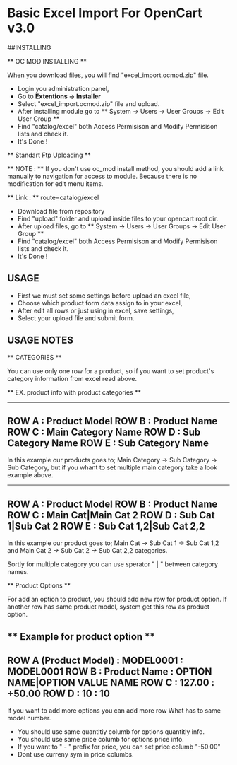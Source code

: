 # Basic Excel Import For OpenCart v3.0

##INSTALLING

** OC MOD INSTALLING **

When you download files, you will find "excel_import.ocmod.zip" file.

* Login you administration panel,
* Go to **Extentions -> Installer**
* Select "excel_import.ocmod.zip" file and upload.
* After installing module go to ** System -> Users -> User Groups -> Edit User Group **
* Find "catalog/excel" both Access Permisison and Modify Permisison lists and check it.
* It's Done !

** Standart Ftp Uploading **

** NOTE : ** If you don't use oc_mod install method, you should add a link manually to navigation for access to module. Because there is no modification for edit menu items.

** Link : ** route=catalog/excel

* Download file from repository
* Find "upload" folder and upload inside files to your opencart root dir.
* After upload files, go to ** System -> Users -> User Groups -> Edit User Group **
* Find "catalog/excel" both Access Permisison and Modify Permisison lists and check it.
* It's Done !


## USAGE

* First we must set some settings before upload an excel file,
* Choose which product form data assign to in your excel,
* After edit all rows or just using in excel, save settings,
* Select your upload file and submit form.

## USAGE NOTES

** CATEGORIES **

You can use only one row for a product, so if you want to set product's category information from excel read above.

** EX. product info with product categories **

---
ROW A : Product Model
ROW B : Product Name
ROW C : Main Category Name
ROW D : Sub Category Name
ROW E : Sub Category Name
---

In this example our products goes to; Main Category -> Sub Category -> Sub Category, but if you whant to set multiple main category take a look example above.

---
ROW A : Product Model
ROW B : Product Name
ROW C : Main Cat|Main Cat 2
ROW D : Sub Cat 1|Sub Cat 2
ROW E : Sub Cat 1,2|Sub Cat 2,2
---

In this example our product goes to; Main Cat -> Sub Cat 1 -> Sub Cat 1,2 and Main Cat 2 -> Sub Cat 2 -> Sub Cat 2,2 categories.

Sortly for multiple category you can use sperator " | " between category names.


** Product Options **

For add an option to product, you should add new row for product option. If another row has same product model, system get this row as product option.

** Example for product option **
---
ROW A (Product Model) : MODEL0001 : MODEL0001
ROW B : Product Name : OPTION NAME|OPTION VALUE NAME
ROW C : 127.00 : +50.00
ROW D : 10 : 10
---

If you want to add more options you can add more row What has to same model number.

* You should use same quantitiy columb for options quantitiy info.
* You should use same price columb for options price info.
* If you want to " - " prefix for price, you can set price columb "-50.00"
* Dont use curreny sym in price columbs.








